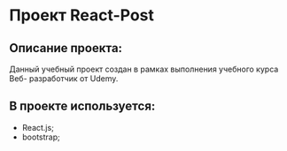 # Проект React-Post

## Описание проекта:

Данный учебный проект создан в рамках выполнения учебного курса Веб- разработчик от Udemy.

## В проекте используется:

- React.js;
- bootstrap;

